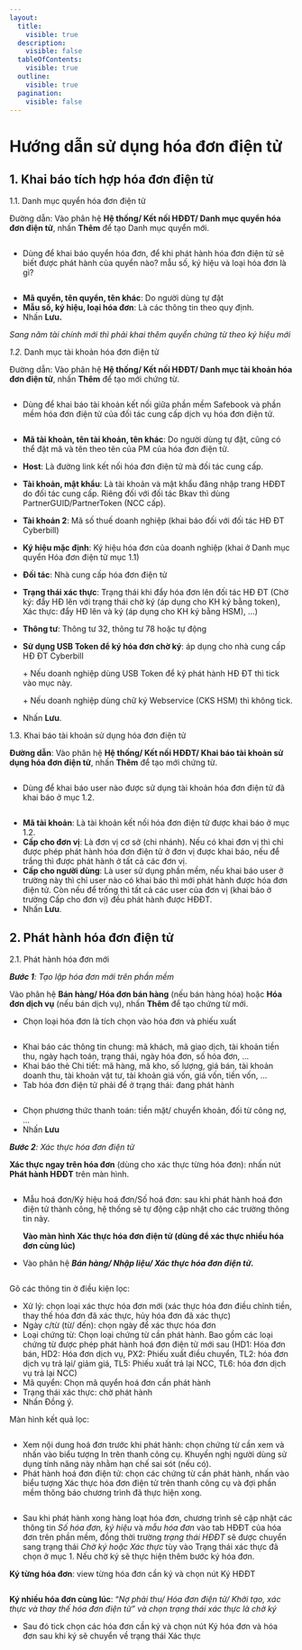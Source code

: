 ```yaml
---
layout:
  title:
    visible: true
  description:
    visible: false
  tableOfContents:
    visible: true
  outline:
    visible: true
  pagination:
    visible: false
---
```


# Hướng dẫn sử dụng hóa đơn điện tử

##

##

## 1.      Khai báo tích hợp hóa đơn điện tử

1.1.  Danh mục quyển hóa đơn điện tử

Đường dẫn: Vào phân hệ **Hệ thống/ Kết nối HĐĐT/ Danh mục quyển hóa đơn điện tử**, nhấn **Thêm** để tạo Danh mục quyển mới.

<figure><img src="../.gitbook/assets/sb_1 (57).png" alt=""><figcaption></figcaption></figure>

* Dùng để khai báo quyển hóa đơn, để khi phát hành hóa đơn điện tử sẽ biết được phát hành của quyển nào? mẫu số, ký hiệu và loại hóa đơn là gì?

<figure><img src="../.gitbook/assets/sb_2 (13).png" alt=""><figcaption></figcaption></figure>

* &#x20;**Mã quyển, tên quyển, tên khác**: Do người dùng tự đặt
* **Mẫu số, ký hiệu, loại hóa đơn**:  Là các thông tin theo quy định.
* Nhấn **Lưu.**

_Sang năm tài chính mới thì phải khai thêm quyển chứng từ theo ký hiệu mới_

_1.2._  Danh mục tài khoản hóa đơn điện tử

Đường dẫn: Vào phân hệ **Hệ thống/ Kết nối HĐĐT/ Danh mục tài khoản hóa đơn điện tử**, nhấn **Thêm** để tạo mới chứng từ.&#x20;

<figure><img src="../.gitbook/assets/sb_3 (30).png" alt=""><figcaption></figcaption></figure>

* Dùng để khai báo tài khoản kết nối giữa phần mềm Safebook và phần mềm hóa đơn điện tử của đối tác cung cấp dịch vụ hóa đơn điện tử.

<figure><img src="../.gitbook/assets/sb_4 (1).png" alt=""><figcaption></figcaption></figure>

* **Mã tài khoản, tên tài khoản, tên khác**: Do người dùng tự đặt, cũng có thể đặt mã và tên theo tên của PM của hóa đơn điện tử.
* **Host**: Là đường link kết nối hóa đơn điện tử mà đối tác cung cấp.
* **Tài khoản, mật khẩu**: Là tài khoản và mật khẩu đăng nhập trang HĐĐT do đối tác cung cấp. Riêng đối với đối tác Bkav thì dùng PartnerGUID/PartnerToken (NCC cấp).
* **Tài khoản 2**: Mã số thuế doanh nghiệp (khai báo đối với đối tác HĐ ĐT Cyberbill)
* **Ký hiệu mặc định**: Ký hiệu hóa đơn của doanh nghiệp (khai ở Danh mục quyển Hóa đơn điện tử mục 1.1)
* **Đối tác**: Nhà cung cấp hóa đơn điện tử
* **Trạng thái xác thực**: Trạng thái khi đẩy hóa đơn lên đối tác HĐ ĐT (Chờ ký: đẩy HĐ lên với trạng thái chờ ký (áp dụng cho KH ký bằng token), Xác thực: đẩy HĐ lên và ký (áp dụng cho KH ký bằng HSM), …)
* **Thông tư**: Thông tư 32, thông tư 78 hoặc tự động
*   **Sử dụng USB Token để ký hóa đơn chờ ký**: áp dụng cho nhà cung cấp HĐ ĐT Cyberbill

    &#x20;    \+ Nếu doanh nghiệp dùng USB Token để ký phát hành HĐ ĐT thì tick vào mục này.

    &#x20;    \+ Nếu doanh nghiệp dùng chữ ký Webservice (CKS HSM) thì không tick.
* Nhấn **Lưu**.

1.3.  Khai báo tài khoản sử dụng hóa đơn điện tử

**Đường dẫn**: Vào phân hệ **Hệ thống/ Kết nối HĐĐT/ Khai báo tài khoản sử dụng hóa đơn điện tử**, nhấn **Thêm** để tạo mới chứng từ.

<figure><img src="../.gitbook/assets/sb_5 (6).png" alt=""><figcaption></figcaption></figure>

* Dùng để khai báo user nào được sử dụng tài khoản hóa đơn điện tử đã khai báo ở mục 1.2.

<figure><img src="../.gitbook/assets/sb_6.png" alt=""><figcaption></figcaption></figure>

* &#x20;**Mã tài khoản**: Là tài khoản kết nối hóa đơn điện tử được khai báo ở mục 1.2.
* **Cấp cho đơn vị**: Là đơn vị cơ sở (chi nhánh). Nếu có khai đơn vị thì chỉ được phép phát hành hóa đơn điện tử ở đơn vị được khai báo, nếu để trắng thì được phát hành ở tất cả các đơn vị.
* **Cấp cho người dùng**: Là user sử dụng phần mềm, nếu khai báo user ở trường này thì chỉ user nào có khai báo thì mới phát hành được hóa đơn điện tử. Còn nếu để trống thì tất cả các user của đơn vị (khai báo ở trường Cấp cho đơn vị) đều phát hành được HĐĐT.
* Nhấn **Lưu**.

## 2.      Phát hành hóa đơn điện tử

2.1.  Phát hành hóa đơn mới

_**Bước 1**: Tạo lập hóa đơn mới trên phần mềm_

Vào phân hệ **Bán hàng/ Hóa đơn bán hàng** (nếu bán hàng hóa) hoặc **Hóa đơn dịch vụ** (nếu bán dịch vụ), nhấn **Thêm** để tạo chứng từ mới.

* Chọn loại hóa đơn là tích chọn vào hóa đơn và phiếu xuất

<figure><img src="../.gitbook/assets/sb_7.png" alt=""><figcaption></figcaption></figure>

* Khai báo các thông tin chung: mã khách, mã giao dịch, tài khoản tiền thu, ngày hạch toán, trạng thái, ngày hóa đơn, số hóa đơn, …
* Khai báo thẻ Chi tiết: mã hàng, mã kho, số lượng, giá bán, tài khoản doanh thu, tài khoản vật tư, tài khoản giá vốn, giá vốn, tiền vốn, …
* Tab hóa đơn điện tử phải để ở trạng thái: đang phát hành

<figure><img src="../.gitbook/assets/sb_8 (3).png" alt=""><figcaption></figcaption></figure>

* Chọn phương thức thanh toán: tiền mặt/ chuyển khoản, đối từ công nợ, …
* Nhấn **Lưu**

_**Bước 2**: Xác thực hóa đơn điện tử_

**Xác thực ngay trên hóa đơn** (dùng cho xác thực từng hóa đơn):  nhấn nút **Phát hành HĐĐT** trên màn hình.

<figure><img src="../.gitbook/assets/sb_9 (3).png" alt=""><figcaption></figcaption></figure>

*   &#x20;Mẫu hoá đơn/Ký hiệu hoá đơn/Số hoá đơn: sau khi phát hành hoá đơn điện tử thành công, hệ thống sẽ tự động cập nhật cho các trường thông tin này.

    **Vào màn hình Xác thực hóa đơn điện tử (dùng để xác thực nhiều hóa đơn cùng lúc)**
* Vào phân hệ _**Bán hàng/ Nhập liệu/ Xác thực hóa đơn điện tử.**_

<figure><img src="../.gitbook/assets/sb_10 (4).png" alt=""><figcaption></figcaption></figure>

Gõ các thông tin ở điều kiện lọc:

* Xử lý: chọn loại xác thực hóa đơn mới (xác thực hóa đơn điều chỉnh tiền, thay thế hóa đơn đã xác thực, hủy hóa đơn đã xác thực)
* Ngày c/từ (từ/ đến): chọn ngày để xác thực hóa đơn
* Loại chứng từ: Chọn loại chứng từ cần phát hành. Bao gồm các loại chứng từ được phép phát hành hoá đơn điện tử mới sau (HD1: Hóa đơn bán, HD2: Hóa đơn dịch vụ, PX2: Phiếu xuất điều chuyển, TL2: hóa đơn dịch vụ trả lại/ giảm giá, TL5: Phiếu xuất trả lại NCC, TL6: hóa đơn dịch vụ trả lại NCC)
* Mã quyển: Chọn mã quyển hoá đơn cần phát hành
* Trạng thái xác thực: chờ phát hành
* Nhấn Đồng ý.

Màn hình kết quả lọc:

<figure><img src="../.gitbook/assets/sb_11 (4).png" alt=""><figcaption></figcaption></figure>

* Xem nội dung hoá đơn trước khi phát hành: chọn chứng từ cần xem và nhấn vào biểu tượng In trên thanh công cụ. Khuyến nghị người dùng sử dụng tính năng này nhằm hạn chế sai sót (nếu có).
* Phát hành hoá đơn điện tử: chọn các chứng từ cần phát hành, nhấn vào biểu tượng Xác thực hóa đơn điện tử trên thanh công cụ và đợi phần mềm thông báo chương trình đã thực hiện xong.

<figure><img src="../.gitbook/assets/sb_12 (4).png" alt=""><figcaption></figcaption></figure>

* Sau khi phát hành xong hàng loạt hóa đơn, chương trình sẽ cập nhật các thông tin _Số hóa đơn, ký hiệu_ và _mẫu hóa đơn_ vào tab HĐĐT của hóa đơn trên phần mềm, đồng thời trường _trạng thái HĐĐT_ sẽ được chuyển sang trạng thái _Chờ ký hoặc Xác thực_ tùy vào Trạng thái xác thực đã chọn ở mục 1. Nếu chờ ký sẽ thực hiện thêm bước ký hóa đơn.

**Ký từng hóa đơn**: view từng hóa đơn cần ký và chọn nút Ký HĐĐT

<figure><img src="../.gitbook/assets/sb_13 (1).png" alt=""><figcaption></figcaption></figure>

**Ký nhiều hóa đơn cùng lúc**: “_Nợ phải thu/ Hóa đơn điện tử/ Khởi tạo, xác thực và thay thế hóa đơn điện tử” và chọn trạng thái xác thực là chờ ký_

* Sau đó tick chọn các hóa đơn cần ký và chọn nút Ký hóa đơn và hóa đơn sau khi ký sẽ chuyển về trạng thái Xác thực

<figure><img src="../.gitbook/assets/sb_15 (1).png" alt=""><figcaption></figcaption></figure>

